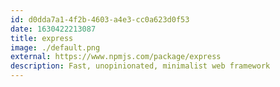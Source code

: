 ```yaml
---
id: d0dda7a1-4f2b-4603-a4e3-cc0a623d0f53
date: 1630422213087
title: express
image: ./default.png
external: https://www.npmjs.com/package/express
description: Fast, unopinionated, minimalist web framework
---
```

